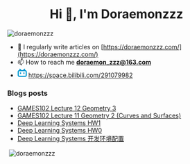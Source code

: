 <!--

### Hi there 👋

**Doraemonzzz/Doraemonzzz** is a ✨ _special_ ✨ repository because its `README.md` (this file) appears on your GitHub profile.

Here are some ideas to get you started:

- 🔭 I’m currently working on ...
- 🌱 I’m currently learning ...
- 👯 I’m looking to collaborate on ...
- 🤔 I’m looking for help with ...
- 💬 Ask me about ...
- 📫 How to reach me: ...
- 😄 Pronouns: ...
- ⚡ Fun fact: ...
-->



<h1 align="center">Hi 👋, I'm Doraemonzzz</h1>
<p align="left"> <img src="https://komarev.com/ghpvc/?username=doraemonzzz&label=Profile%20views&color=0e75b6&style=flat" alt="doraemonzzz" /> </p>

- 📝 I regularly write articles on [https://doraemonzzz.com/](https://doraemonzzz.com/)
- 📫 How to reach me **doraemon_zzz@163.com**
- ![](./bilibili.png) https://space.bilibili.com/291079982

### Blogs posts
<!-- BLOG-POST-LIST:START -->
- [GAMES102 Lecture 12 Geometry 3](http://www.doraemonzzz.com/2022/10/19/2022-10-19-GAMES102-Lecture-12-Geometry-3/)
- [GAMES102 Lecture 11 Geometry 2 &lpar;Curves and Surfaces&rpar;](http://www.doraemonzzz.com/2022/10/18/2022-10-18-GAMES102-Lecture-11-Geometry-2-(Curves-and-Surfaces)/)
- [Deep Learning Systems HW1](http://www.doraemonzzz.com/2022/10/17/2022-10-17-Deep-Learning-Systems-HW1/)
- [Deep Learning Systems HW0](http://www.doraemonzzz.com/2022/10/17/2022-10-17-Deep-Learning-Systems-HW0/)
- [Deep Learning Systems 开发环境配置](http://www.doraemonzzz.com/2022/10/16/2022-10-16-Deep-Learning-Systems-%E5%BC%80%E5%8F%91%E7%8E%AF%E5%A2%83%E9%85%8D%E7%BD%AE/)
<!-- BLOG-POST-LIST:END -->

<p>&nbsp;<img align="center" src="https://github-readme-stats.vercel.app/api?username=doraemonzzz&show_icons=true&locale=en" alt="doraemonzzz" /></p>